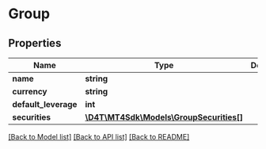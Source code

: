 # Group

## Properties
Name | Type | Description | Notes
------------ | ------------- | ------------- | -------------
**name** | **string** |  | 
**currency** | **string** |  | [optional] 
**default_leverage** | **int** |  | [optional] 
**securities** | [**\D4T\MT4Sdk\Models\GroupSecurities[]**](GroupSecurities.md) |  | [optional] 

[[Back to Model list]](../README.md#documentation-for-models) [[Back to API list]](../README.md#documentation-for-api-endpoints) [[Back to README]](../README.md)


